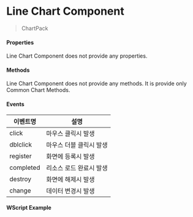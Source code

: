 # Line Chart Component
> ChartPack

#### Properties
Line Chart Component does not provide any properties.

#### Methods
Line Chart Component does not provide any methods. It is provide only Common Chart Methods.

#### Events
|이벤트명|설명|
|---|---|
|click|마우스 클릭시 발생|
|dblclick|마우스 더블 클릭시 발생|
|register|화면에 등록시 발생|
|completed|리소스 로드 완료시 발생|
|destroy|화면에 해제시 발생|
|change|데이터 변경시 발생|

#### WScript Example